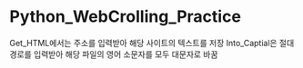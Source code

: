 # Python_WebCrolling_Practice
Get_HTML에서는 주소를 입력받아 해당 사이트의 텍스트를 저장
Into_Captial은 절대경로를 입력받아 해당 파일의 영어 소문자를 모두 대문자로 바꿈
